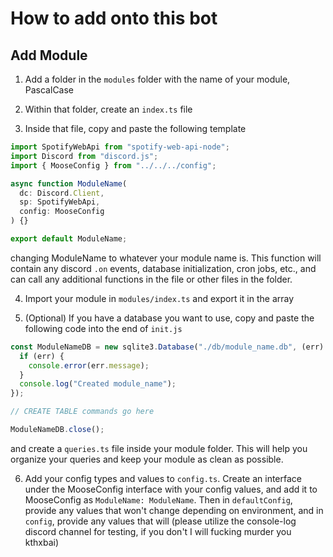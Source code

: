 # How to add onto this bot

## Add Module

1. Add a folder in the `modules` folder with the name of your module, PascalCase

2. Within that folder, create an `index.ts` file

3. Inside that file, copy and paste the following template

```ts
import SpotifyWebApi from "spotify-web-api-node";
import Discord from "discord.js";
import { MooseConfig } from "../../../config";

async function ModuleName(
  dc: Discord.Client,
  sp: SpotifyWebApi,
  config: MooseConfig
) {}

export default ModuleName;
```

changing ModuleName to whatever your module name is. This function will contain any discord `.on` events, database initialization, cron jobs, etc., and can call any additional functions in the file or other files in the folder.

4. Import your module in `modules/index.ts` and export it in the array

5. (Optional) If you have a database you want to use, copy and paste the following code into the end of `init.js`

```js
const ModuleNameDB = new sqlite3.Database("./db/module_name.db", (err) => {
  if (err) {
    console.error(err.message);
  }
  console.log("Created module_name");
});

// CREATE TABLE commands go here

ModuleNameDB.close();
```

and create a `queries.ts` file inside your module folder. This will help you organize your queries and keep your module as clean as possible.

6. Add your config types and values to `config.ts`. Create an interface under the MooseConfig interface with your config values, and add it to MooseConfig as `ModuleName: ModuleName`. Then in `defaultConfig`, provide any values that won't change depending on environment, and in `config`, provide any values that will (please utilize the console-log discord channel for testing, if you don't I will fucking murder you kthxbai)
